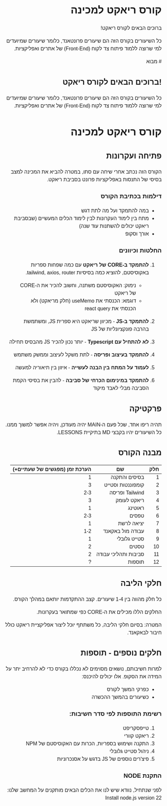  <div dir="rtl" lang="he" style="text-align: right; font-family: Arial, sans-serif; font-size: 16px; line-height: 1.5;">
    <h1>קורס ריאקט למכינה</h1>
    <p>ברוכים הבאים לקורס ריאקט!</p>
    <p>כל השיעורים בקורס הזה הם שיעורים פרונטאנד, כלומר שיעורים שמיועדים למי שרוצה ללמוד פיתוח צד לקוח (Front-End) של אתרים ואפליקציות.</p>
# מבוא

 ## !ברוכים הבאים לקורס  ריאקט
כל השיעורים בקורס הזה הם שיעורים פרונטאנד, כלומר שיעורים שמיועדים למי שרוצה ללמוד פיתוח צד לקוח (Front-End) של אתרים ואפליקציות.

# קורס ריאקט למכינה

## פתיחה ועקרונות

הקורס הזה נכתב אחרי שיחה עם סתו, במטרה להביא את המכינה למצב בסיסי של התנסות באפליקציות פרונט בסביבת ריאקט.

### דילמות בכתיבת הקורס

- במה להתמקד ועל מה לתת דגש
- מתח בין לימוד העקרונות לבין לימוד הכלים המעשיים (שבסביבת ריאקט יכולים להשתנות עוד שנה)
- אורך וסקופ

### החלטות וכיוונים

1. **להתמקד ב-CORE של ריאקט** עם כמה שפחות ספריות באקוסיסטם, להוציא כמה בסיסיות tailwind, axios, router. 
   - נימוק: האקוסיסטם משתנה, וחשוב להכיר את ה-CORE של ריאקט
   - דוגמא: הכנסתי את useMemo (חלק מריאקט) ולא הכנסתי את react query

2. **להתמקד ב-JS** - מכיוון שריאקט היא ספרית JS, ומשתמשת בהרבה פונקציונליות של JS

3. **לא להתחיל עם Typescript** - יותר נכון להכיר JS מהבסיס תחילה

4. **להתמקד בעיצוב ופריסה** - לתת משקל לעיצוב וממשק משתמש

5. **לעמוד על המתח בין הבנה לעשייה** - איזון בין תיאוריה למעשה

6. **להתמקד במינימום הכרחי של סביבה** - להבין את בסיסי הקמת הסביבה מבלי לאבד מיקוד

## פרקטיקה

תהיה ריפו אחד, שכל פעם ה-MAIN יהיה מעודכן, ויהיה אפשר למשוך ממנו. כל השיעורים יהיו בקבצי MD בתיקיית LESSONS.

## מבנה הקורס

| חלק | שם | הערכת זמן (מפגשים של שעתיים+) |
|------|------|------|
| 1 | בסיסים והתקנה | 1 |
| 2 | קומפוננטות וסטייט | 3 |
| 3 | Tailwind ופריסה | 2-3 |
| 4 | ריאקט לעומק | 3 |
| 5 | ראוטינג | 1 |
| 6 | טפסים | 2-3 |
| 7 | יציאה לרשת | 1 |
| 8 | עבודה מול באקאנד | 1-2 |
| 9 | סטייט גלובלי | 1 |
| 10 | טסטים | 2 |
| 11 | סביבות ותהליכי עבודה | 2 |
| 12 | תוספות | ? |

## חלקי הליבה

כל חלק מהווה בין 1-4 שיעורים. קצב ההתקדמות יותאם במהלך הקורס.

החלקים הללו מכילים את ה-CORE כפי שמתואר בעקרונות.

המטרה: בסיום חלקי הליבה, כל משתתף יוכל ליצור אפליקציית ריאקט כולל חיבור לבאקאנד.

## חלקים נוספים - תוספות

למרות חשיבותם, נושאים מסוימים לא נכללו בקורס כדי לא להרחיב יתר על המידה את הסקופ. אלו יכולים להיכנס:
- כפרקי המשך לקורס
- כשיעורים בהמשך ההכשרה

### רשימת התוספות לפי סדר חשיבות:

1. טייפסקריפט
2. ריאקט קוורי
3. התקנה ושימוש בספריות, הכרות עם האקוסיסטם של NPM
4. ניהול סטייט גלובלי
5. פיצ'רים נוספים של JS בדגש על אסנכרוניות


### התקנת NODE

לפני שנתחיל, נוודא שיש לנו את הכלים הבאים מותקנים על המחשב שלנו:
Install node.js version 22

</div>